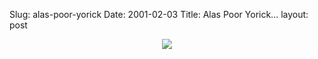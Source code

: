 Slug: alas-poor-yorick
Date: 2001-02-03
Title: Alas Poor Yorick...
layout: post

<center><img border="0" src="https://media.redmonk.net/images/alasPoorYorick.jpg" /></center>
